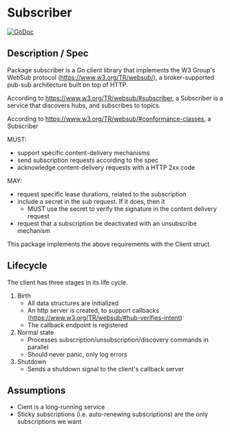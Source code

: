 # Subscriber

[![GoDoc](https://godoc.org/github.com/adamsanghera/go-websub/cmd/subscriber?status.svg)](https://godoc.org/github.com/adamsanghera/go-websub/cmd/subscriber)

## Description / Spec

Package subscriber is a Go client library that implements the W3 Group's WebSub protocol (https://www.w3.org/TR/websub/), a broker-supported pub-sub architecture built on top of HTTP.

According to https://www.w3.org/TR/websub/#subscriber, a Subscriber
is a service that discovers hubs, and subscribes to topics.

According to https://www.w3.org/TR/websub/#conformance-classes, a Subscriber

MUST:

- support specific content-delivery mechanisms
- send subscription requests according to the spec
- acknowledge content-delivery requests with a HTTP 2xx code

MAY:

- request specific lease durations, related to the subscription
- include a secret in the sub request.  If it does, then it
  - MUST use the secret to verify the signature in the content delivery request
- request that a subscription be deactivated with an unsubscribe mechanism

This package implements the above requirements with the Client struct.

## Lifecycle

The client has three stages in its life cycle.

1. Birth
   - All data structures are initialized
   - An http server is created, to support callbacks (https://www.w3.org/TR/websub/#hub-verifies-intent)
   - The callback endpoint is registered
2. Normal state
   - Processes subscription/unsubscription/discovery commands in parallel
   - Should never panic, only log errors
3. Shutdown
   - Sends a shutdown signal to the client's callback server

## Assumptions

- Cient is a long-running service
- Sticky subscriptions (i.e. auto-renewing subscriptions) are the only subscriptions we want